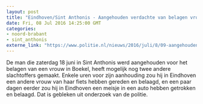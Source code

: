 ```yaml
---
layout: post
title: "Eindhoven/Sint Anthonis - Aangehouden verdachte van belagen vrouw ook verdacht van twee andere zaken"
date: Fri, 08 Jul 2016 14:25:00 GMT
categories: 
- noord-brabant 
- sint_anthonis 
externe_link: "https://www.politie.nl/nieuws/2016/juli/8/09-aangehouden-verdachte-van-belagen-vrouw-ook-verdacht-van-twee-andere-zaken.html"
---
```


De man die zaterdag 18 juni in Sint Anthonis werd aangehouden voor het belagen van een vrouw in Boekel, heeft mogelijk nog twee andere slachtoffers gemaakt. Enkele uren voor zijn aanhouding zou hij in Eindhoven een andere vrouw van haar fiets hebben gereden en belaagd, en een paar dagen eerder zou hij in Eindhoven een meisje in een auto hebben getrokken en belaagd. Dat is gebleken uit onderzoek van de politie.
